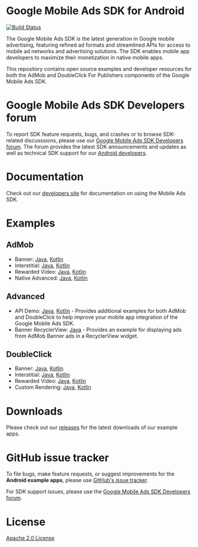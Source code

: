 # Google Mobile Ads SDK for Android

[![Build Status](https://travis-ci.org/googleads/googleads-mobile-android-examples.svg?branch=master)](https://travis-ci.org/googleads/googleads-mobile-android-examples)

The Google Mobile Ads SDK is the latest generation in Google mobile advertising,
featuring refined ad formats and streamlined APIs for access to mobile ad
networks and advertising solutions. The SDK enables mobile app developers to
maximize their monetization in native mobile apps.

This repository contains open source examples and developer resources for both
the AdMob and DoubleClick For Publishers components of the Google Mobile Ads
SDK.

# Google Mobile Ads SDK Developers forum

To report SDK feature requests, bugs, and crashes or to browse SDK-related
discusssions, please use our [Google Mobile Ads SDK Developers forum](https://groups.google.com/forum/#!forum/google-admob-ads-sdk).
The forum provides the latest SDK announcements and updates as well as
technical SDK support for our [Android developers](https://groups.google.com/forum/#!categories/google-admob-ads-sdk/android).

# Documentation

Check out our [developers site](https://developers.google.com/admob/) for
documentation on using the Mobile Ads SDK.

# Examples

## AdMob

* Banner: [Java](https://github.com/googleads/googleads-mobile-android-examples/tree/master/java/admob/BannerExample), [Kotlin](https://github.com/googleads/googleads-mobile-android-examples/tree/master/kotlin/admob/BannerExample)
* Interstitial: [Java](https://github.com/googleads/googleads-mobile-android-examples/tree/master/java/admob/InterstitialExample), [Kotlin](https://github.com/googleads/googleads-mobile-android-examples/tree/master/kotlin/admob/InterstitialExample)
* Rewarded Video: [Java](https://github.com/googleads/googleads-mobile-android-examples/tree/master/java/admob/RewardedVideoExample), [Kotlin](https://github.com/googleads/googleads-mobile-android-examples/tree/master/kotlin/admob/RewardedVideoExample)
* Native Advanced: [Java](https://github.com/googleads/googleads-mobile-android-examples/tree/master/java/admob/NativeAdvancedExample), [Kotlin](https://github.com/googleads/googleads-mobile-android-examples/tree/master/kotlin/admob/NativeAdvancedExample)

## Advanced

* API Demo: [Java](https://github.com/googleads/googleads-mobile-android-examples/tree/master/java/advanced/APIDemo), [Kotlin](https://github.com/googleads/googleads-mobile-android-examples/tree/master/kotlin/advanced/APIDemo) - Provides additional examples for both AdMob and DoubleClick to help improve your mobile app integration of the Google Mobile Ads SDK.
* Banner RecyclerView: [Java](https://github.com/googleads/googleads-mobile-android-examples/tree/master/java/advanced/BannerRecyclerViewExample) - Provides an example for displaying ads from AdMob Banner ads in a RecyclerView widget.

## DoubleClick

* Banner: [Java](https://github.com/googleads/googleads-mobile-android-examples/tree/master/java/doubleclick/BannerExample), [Kotlin](https://github.com/googleads/googleads-mobile-android-examples/tree/master/kotlin/doubleclick/BannerExample)
* Interstitial: [Java](https://github.com/googleads/googleads-mobile-android-examples/tree/master/java/doubleclick/InterstitialExample), [Kotlin](https://github.com/googleads/googleads-mobile-android-examples/tree/master/kotlin/doubleclick/InterstitialExample)
* Rewarded Video: [Java](https://github.com/googleads/googleads-mobile-android-examples/tree/master/java/doubleclick/RewardedVideoExample), [Kotlin](https://github.com/googleads/googleads-mobile-android-examples/tree/master/kotlin/doubleclick/RewardedVideoExample)
* Custom Rendering: [Java](https://github.com/googleads/googleads-mobile-android-examples/tree/master/java/doubleclick/CustomRenderingExample), [Kotlin](https://github.com/googleads/googleads-mobile-android-examples/tree/master/kotlin/doubleclick/CustomRenderingExample)

# Downloads

Please check out our [releases](https://github.com/googleads/googleads-mobile-android-examples/releases)
for the latest downloads of our example apps.

# GitHub issue tracker

To file bugs, make feature requests, or suggest improvements for the
**Android example apps**, please use [GitHub's issue tracker](https://github.com/googleads/googleads-mobile-android-examples/issues).

For SDK support issues, please use the [Google Mobile Ads SDK Developers forum](https://groups.google.com/forum/#!forum/google-admob-ads-sdk).

# License

[Apache 2.0 License](http://www.apache.org/licenses/LICENSE-2.0.html)
